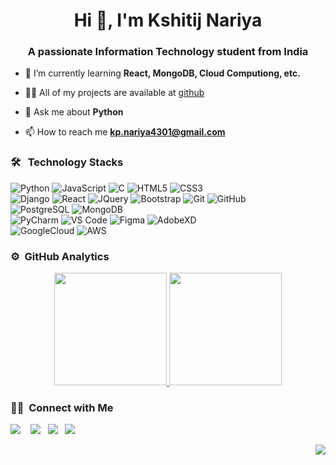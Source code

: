 <h1 align="center">Hi 👋, I'm Kshitij Nariya</h1>
<h3 align="center">A passionate Information Technology student from India</h3>


- 🌱 I’m currently learning **React, MongoDB, Cloud Computiong, etc.**

- 👨‍💻 All of my projects are available at [github](https://github.com/kshitijnariya?tab=repositories)

- 💬 Ask me about **Python**

- 📫 How to reach me **kp.nariya4301@gmail.com**


### 🛠 &nbsp; Technology Stacks

![Python](http://img.shields.io/badge/-Python-3776AB?style=for-the-badge&logo=python&logoColor=ffffff)
![JavaScript](https://img.shields.io/badge/-JavaScript-%23F7DF1C?style=for-the-badge&logo=javascript&logoColor=000000&labelColor=%23F7DF1C&color=%23FFCE5A)
![C](https://img.shields.io/badge/-C-00599C?style=for-the-badge&logo=c&logoColor=white)
![HTML5](https://img.shields.io/badge/-HTML5-%23E44D27?style=for-the-badge&logo=html5&logoColor=ffffff)
![CSS3](https://img.shields.io/badge/-CSS3-%231572B6?style=for-the-badge&logo=css3)
<br>
![Django](https://img.shields.io/badge/django-0C4B33?style=for-the-badge&logo=django&logoColor=white)
![React](https://img.shields.io/badge/-React-61DBFB?style=for-the-badge&logo=react&logoColor=white)
![JQuery](https://img.shields.io/badge/jQuery-white?style=for-the-badge&logo=jquery&logoColor=0769AD)
![Bootstrap](https://img.shields.io/badge/bootstrap-6610f2?style=for-the-badge&logo=bootstrap&logoColor=white)
![Git](https://img.shields.io/badge/-Git-%23F05032?style=for-the-badge&logo=git&logoColor=%23ffffff)
![GitHub](https://img.shields.io/badge/-GitHub-181717?style=for-the-badge&logo=github)
<br>
![PostgreSQL](https://img.shields.io/badge/postgresql-336791?style=for-the-badge&logo=postgresql&logoColor=white)
![MongoDB](https://img.shields.io/badge/MongoDB-white?style=for-the-badge&logo=mongodb&logoColor=4EA94B)
<br>
![PyCharm](http://img.shields.io/badge/pycharm-%23F7DF1C?style=for-the-badge&logo=pycharm&logoColor=000000&labelColor=%2331c898&color=%2331c898)
![VS Code](http://img.shields.io/badge/-VS%20Code-007ACC?style=for-the-badge&logo=visual-studio-code&logoColor=ffffff)
![Figma](http://img.shields.io/badge/figma-2c2c2c?style=for-the-badge&logo=figma&logoColor=white)
![AdobeXD](http://img.shields.io/badge/adobexd-ff61f6?style=for-the-badge&logo=adobexd&logoColor=470137)
<br>
![GoogleCloud](http://img.shields.io/badge/googlecloud-white?style=for-the-badge&logo=googlecloud&logoColor=1a73e8)
![AWS](http://img.shields.io/badge/aws-232f3e?style=for-the-badge&logo=amazon&logoColor=ff9d00)
<br>

### ⚙️ &nbsp;GitHub Analytics

<p align="center">
<a href="https://github.com/kshitijnariya">
  <img height="180em" src="https://github-readme-stats-eight-theta.vercel.app/api?username=kshitijnariya&show_icons=true&theme=algolia&include_all_commits=true&count_private=true"/>
  <img height="180em" src="https://github-readme-stats-eight-theta.vercel.app/api/top-langs/?username=kshitijnariya&layout=compact&langs_count=8&theme=algolia"/>
</a>
</p>

### 🤝🏻 &nbsp;Connect with Me

<p>
<a href="https://in.linkedin.com/in/kshitijnariya"><img src="https://img.shields.io/badge/-kshitijnariya-0077B5?style=social&logo=Linkedin&logoColor=0077B5"/></a>
  &nbsp;&nbsp;
<a href="https://twitter.com/kshitijnariya"><img src="https://img.shields.io/badge/-kshitijnariya-1d9bf0?style=social&logo=Twitter&logoColor=1d9bf0"/></a>&nbsp;&nbsp;
<a href="https://dribbble.com/kshitijnariya"><img src="https://img.shields.io/badge/-kshitijnariya-ea4c89?style=social&logo=dribbble&logoColor=ea4c89"/></a>&nbsp;&nbsp;
<a href="https://hackerrank.com/kshitijnariya"><img src="https://img.shields.io/badge/-kshitijnariya-0e141e?style=social&logo=hackerrank&logoColor=1ba94c"/></a>&nbsp;&nbsp;
</p>
<p align="right">
  <img src="https://komarev.com/ghpvc/?username=kshitijnariya&color=white&style=social">
</p>
